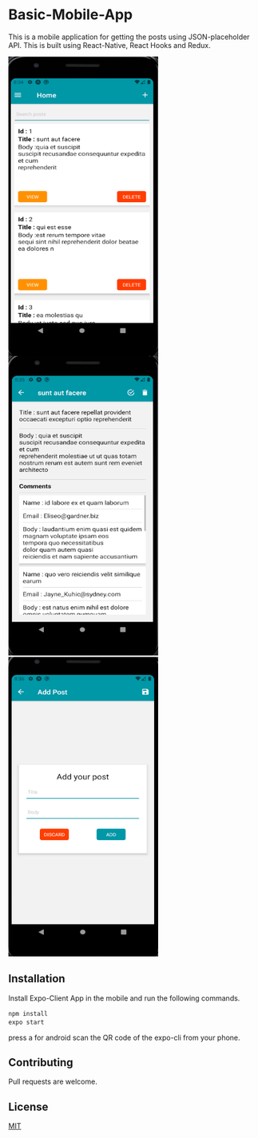 # Basic-Mobile-App

This is a mobile application for getting the posts using JSON-placeholder API.
This is built using React-Native, React Hooks and Redux.

<img align="left" src="https://github.com/ChakravarthiChowdary/Basic-Mobile-App/blob/master/assets/appScreen1.PNG" width="300" height="600" />

<img src="https://github.com/ChakravarthiChowdary/Basic-Mobile-App/blob/master/assets/appScreen2.PNG" width="300" height="600" />

<img  src="https://github.com/ChakravarthiChowdary/Basic-Mobile-App/blob/master/assets/appScreen3.PNG" width="300" height="600" />

## Installation

Install Expo-Client App in the mobile and run the following commands.

```bash
npm install
expo start
```

press a for android
scan the QR code of the expo-cli from your phone.

## Contributing

Pull requests are welcome.

## License

[MIT](https://choosealicense.com/licenses/mit/)

